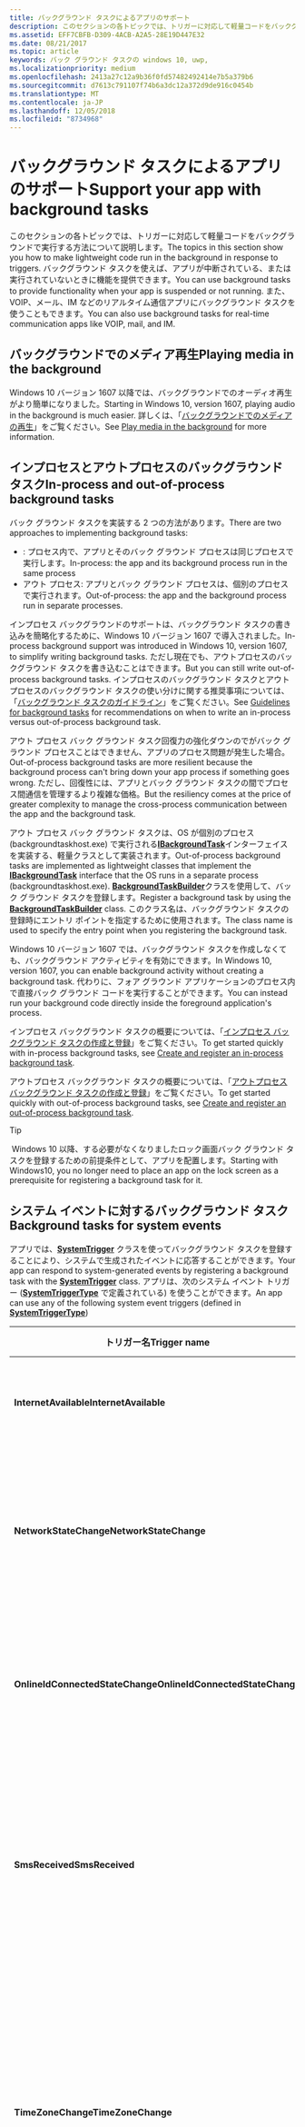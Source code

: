 ```yaml
---
title: バックグラウンド タスクによるアプリのサポート
description: このセクションの各トピックでは、トリガーに対応して軽量コードをバックグラウンドで実行する方法について説明します。
ms.assetid: EFF7CBFB-D309-4ACB-A2A5-28E19D447E32
ms.date: 08/21/2017
ms.topic: article
keywords: バック グラウンド タスクの windows 10, uwp,
ms.localizationpriority: medium
ms.openlocfilehash: 2413a27c12a9b36f0fd57482492414e7b5a379b6
ms.sourcegitcommit: d7613c791107f74b6a3dc12a372d9de916c0454b
ms.translationtype: MT
ms.contentlocale: ja-JP
ms.lasthandoff: 12/05/2018
ms.locfileid: "8734968"
---
```

# <a name="support-your-app-with-background-tasks"></a><span data-ttu-id="7ce3f-104">バックグラウンド タスクによるアプリのサポート</span><span class="sxs-lookup"><span data-stu-id="7ce3f-104">Support your app with background tasks</span></span>


<span data-ttu-id="7ce3f-105">このセクションの各トピックでは、トリガーに対応して軽量コードをバックグラウンドで実行する方法について説明します。</span><span class="sxs-lookup"><span data-stu-id="7ce3f-105">The topics in this section show you how to make lightweight code run in the background in response to triggers.</span></span> <span data-ttu-id="7ce3f-106">バックグラウンド タスクを使えば、アプリが中断されている、または実行されていないときに機能を提供できます。</span><span class="sxs-lookup"><span data-stu-id="7ce3f-106">You can use background tasks to provide functionality when your app is suspended or not running.</span></span> <span data-ttu-id="7ce3f-107">また、VOIP、メール、IM などのリアルタイム通信アプリにバックグラウンド タスクを使うこともできます。</span><span class="sxs-lookup"><span data-stu-id="7ce3f-107">You can also use background tasks for real-time communication apps like VOIP, mail, and IM.</span></span>

## <a name="playing-media-in-the-background"></a><span data-ttu-id="7ce3f-108">バックグラウンドでのメディア再生</span><span class="sxs-lookup"><span data-stu-id="7ce3f-108">Playing media in the background</span></span>

<span data-ttu-id="7ce3f-109">Windows 10 バージョン 1607 以降では、バックグラウンドでのオーディオ再生がより簡単になりました。</span><span class="sxs-lookup"><span data-stu-id="7ce3f-109">Starting in Windows 10, version 1607, playing audio in the background is much easier.</span></span> <span data-ttu-id="7ce3f-110">詳しくは、「[バックグラウンドでのメディアの再生](https://msdn.microsoft.com/windows/uwp/audio-video-camera/background-audio)」をご覧ください。</span><span class="sxs-lookup"><span data-stu-id="7ce3f-110">See [Play media in the background](https://msdn.microsoft.com/windows/uwp/audio-video-camera/background-audio) for more information.</span></span>

## <a name="in-process-and-out-of-process-background-tasks"></a><span data-ttu-id="7ce3f-111">インプロセスとアウトプロセスのバックグラウンド タスク</span><span class="sxs-lookup"><span data-stu-id="7ce3f-111">In-process and out-of-process background tasks</span></span>

<span data-ttu-id="7ce3f-112">バック グラウンド タスクを実装する 2 つの方法があります。</span><span class="sxs-lookup"><span data-stu-id="7ce3f-112">There are two approaches to implementing background tasks:</span></span>

* <span data-ttu-id="7ce3f-113">: プロセス内で、アプリとそのバック グラウンド プロセスは同じプロセスで実行します。</span><span class="sxs-lookup"><span data-stu-id="7ce3f-113">In-process: the app and its background process run in the same process</span></span>
* <span data-ttu-id="7ce3f-114">アウト プロセス: アプリとバック グラウンド プロセスは、個別のプロセスで実行されます。</span><span class="sxs-lookup"><span data-stu-id="7ce3f-114">Out-of-process: the app and the background process run in separate processes.</span></span>

<span data-ttu-id="7ce3f-115">インプロセス バックグラウンドのサポートは、バックグラウンド タスクの書き込みを簡略化するために、Windows 10 バージョン 1607 で導入されました。</span><span class="sxs-lookup"><span data-stu-id="7ce3f-115">In-process background support was introduced in Windows 10, version 1607, to simplify writing background tasks.</span></span> <span data-ttu-id="7ce3f-116">ただし現在でも、アウトプロセスのバックグラウンド タスクを書き込むことはできます。</span><span class="sxs-lookup"><span data-stu-id="7ce3f-116">But you can still write out-of-process background tasks.</span></span> <span data-ttu-id="7ce3f-117">インプロセスのバックグラウンド タスクとアウトプロセスのバックグラウンド タスクの使い分けに関する推奨事項については、「[バックグラウンド タスクのガイドライン](guidelines-for-background-tasks.md)」をご覧ください。</span><span class="sxs-lookup"><span data-stu-id="7ce3f-117">See [Guidelines for background tasks](guidelines-for-background-tasks.md) for recommendations on when to write an in-process versus out-of-process background task.</span></span>

<span data-ttu-id="7ce3f-118">アウト プロセス バック グラウンド タスク回復力の強化ダウンのでがバック グラウンド プロセスことはできません、アプリのプロセス問題が発生した場合。</span><span class="sxs-lookup"><span data-stu-id="7ce3f-118">Out-of-process background tasks are more resilient because the background process can't bring down your app process if something goes wrong.</span></span> <span data-ttu-id="7ce3f-119">ただし、回復性には、アプリとバック グラウンド タスクの間でプロセス間通信を管理するより複雑な価格。</span><span class="sxs-lookup"><span data-stu-id="7ce3f-119">But the resiliency comes at the price of greater complexity to manage the cross-process communication between the app and the background task.</span></span>

<span data-ttu-id="7ce3f-120">アウト プロセス バック グラウンド タスクは、OS が個別のプロセス (backgroundtaskhost.exe) で実行される[**IBackgroundTask**](https://msdn.microsoft.com/library/windows/apps/br224794)インターフェイスを実装する、軽量クラスとして実装されます。</span><span class="sxs-lookup"><span data-stu-id="7ce3f-120">Out-of-process background tasks are implemented as lightweight classes that implement the [**IBackgroundTask**](https://msdn.microsoft.com/library/windows/apps/br224794) interface that the OS runs in a separate process (backgroundtaskhost.exe).</span></span> <span data-ttu-id="7ce3f-121">[**BackgroundTaskBuilder**](https://msdn.microsoft.com/library/windows/apps/br224768)クラスを使用して、バック グラウンド タスクを登録します。</span><span class="sxs-lookup"><span data-stu-id="7ce3f-121">Register a background task by using the [**BackgroundTaskBuilder**](https://msdn.microsoft.com/library/windows/apps/br224768) class.</span></span> <span data-ttu-id="7ce3f-122">このクラス名は、バックグラウンド タスクの登録時にエントリ ポイントを指定するために使用されます。</span><span class="sxs-lookup"><span data-stu-id="7ce3f-122">The class name is used to specify the entry point when you registering the background task.</span></span>

<span data-ttu-id="7ce3f-123">Windows 10 バージョン 1607 では、バックグラウンド タスクを作成しなくても、バックグラウンド アクティビティを有効にできます。</span><span class="sxs-lookup"><span data-stu-id="7ce3f-123">In Windows 10, version 1607, you can enable background activity without creating a background task.</span></span> <span data-ttu-id="7ce3f-124">代わりに、フォア グラウンド アプリケーションのプロセス内で直接バック グラウンド コードを実行することができます。</span><span class="sxs-lookup"><span data-stu-id="7ce3f-124">You can instead run your background code directly inside the foreground application's process.</span></span>

<span data-ttu-id="7ce3f-125">インプロセス バックグラウンド タスクの概要については、「[インプロセス バックグラウンド タスクの作成と登録](create-and-register-an-inproc-background-task.md)」をご覧ください。</span><span class="sxs-lookup"><span data-stu-id="7ce3f-125">To get started quickly with in-process background tasks, see [Create and register an in-process background task](create-and-register-an-inproc-background-task.md).</span></span>

<span data-ttu-id="7ce3f-126">アウトプロセス バックグラウンド タスクの概要については、「[アウトプロセス バックグラウンド タスクの作成と登録](create-and-register-a-background-task.md)」をご覧ください。</span><span class="sxs-lookup"><span data-stu-id="7ce3f-126">To get started quickly with out-of-process background tasks, see [Create and register an out-of-process background task](create-and-register-a-background-task.md).</span></span>

> [!TIP]
> <span data-ttu-id="7ce3f-127">Windows 10 以降、する必要がなくなりましたロック画面バック グラウンド タスクを登録するための前提条件として、アプリを配置します。</span><span class="sxs-lookup"><span data-stu-id="7ce3f-127">Starting with Windows10, you no longer need to place an app on the lock screen as a prerequisite for registering a background task for it.</span></span>

## <a name="background-tasks-for-system-events"></a><span data-ttu-id="7ce3f-128">システム イベントに対するバックグラウンド タスク</span><span class="sxs-lookup"><span data-stu-id="7ce3f-128">Background tasks for system events</span></span>

<span data-ttu-id="7ce3f-129">アプリでは、[**SystemTrigger**](https://msdn.microsoft.com/library/windows/apps/br224838) クラスを使ってバックグラウンド タスクを登録することにより、システムで生成されたイベントに応答することができます。</span><span class="sxs-lookup"><span data-stu-id="7ce3f-129">Your app can respond to system-generated events by registering a background task with the [**SystemTrigger**](https://msdn.microsoft.com/library/windows/apps/br224838) class.</span></span> <span data-ttu-id="7ce3f-130">アプリは、次のシステム イベント トリガー ([**SystemTriggerType**](https://msdn.microsoft.com/library/windows/apps/br224839) で定義されている) を使うことができます。</span><span class="sxs-lookup"><span data-stu-id="7ce3f-130">An app can use any of the following system event triggers (defined in [**SystemTriggerType**](https://msdn.microsoft.com/library/windows/apps/br224839))</span></span>

| <span data-ttu-id="7ce3f-131">トリガー名</span><span class="sxs-lookup"><span data-stu-id="7ce3f-131">Trigger name</span></span>                     | <span data-ttu-id="7ce3f-132">説明</span><span class="sxs-lookup"><span data-stu-id="7ce3f-132">Description</span></span>                                                                                                    |
|----------------------------------|----------------------------------------------------------------------------------------------------------------|
| **<span data-ttu-id="7ce3f-133">InternetAvailable</span><span class="sxs-lookup"><span data-stu-id="7ce3f-133">InternetAvailable</span></span>**            | <span data-ttu-id="7ce3f-134">インターネットが利用可能になります。</span><span class="sxs-lookup"><span data-stu-id="7ce3f-134">The Internet becomes available.</span></span>                                                                                |
| **<span data-ttu-id="7ce3f-135">NetworkStateChange</span><span class="sxs-lookup"><span data-stu-id="7ce3f-135">NetworkStateChange</span></span>**           | <span data-ttu-id="7ce3f-136">コストや接続の変更などネットワークの変更が行われます。</span><span class="sxs-lookup"><span data-stu-id="7ce3f-136">A network change such as a change in cost or connectivity occurs.</span></span>                                              |
| **<span data-ttu-id="7ce3f-137">OnlineIdConnectedStateChange</span><span class="sxs-lookup"><span data-stu-id="7ce3f-137">OnlineIdConnectedStateChange</span></span>** | <span data-ttu-id="7ce3f-138">アカウントに関連付けられたオンライン ID が変更されます。</span><span class="sxs-lookup"><span data-stu-id="7ce3f-138">Online ID associated with the account changes.</span></span>                                                                 |
| **<span data-ttu-id="7ce3f-139">SmsReceived</span><span class="sxs-lookup"><span data-stu-id="7ce3f-139">SmsReceived</span></span>**                  | <span data-ttu-id="7ce3f-140">インストールされたモバイル ブロードバンド デバイスにより、新しい SMS メッセージが受け取られます。</span><span class="sxs-lookup"><span data-stu-id="7ce3f-140">A new SMS message is received by an installed mobile broadband device.</span></span>                                         |
| **<span data-ttu-id="7ce3f-141">TimeZoneChange</span><span class="sxs-lookup"><span data-stu-id="7ce3f-141">TimeZoneChange</span></span>**               | <span data-ttu-id="7ce3f-142">デバイスでタイム ゾーンが変更されます (たとえば、システムが夏時間に合わせて時刻を調整したとき)。</span><span class="sxs-lookup"><span data-stu-id="7ce3f-142">The time zone changes on the device (for example, when the system adjusts the clock for daylight saving time).</span></span> |

<span data-ttu-id="7ce3f-143">詳しくは、「[バックグラウンド タスクによるシステム イベントへの応答](respond-to-system-events-with-background-tasks.md)」をご覧ください。</span><span class="sxs-lookup"><span data-stu-id="7ce3f-143">For more info see [Respond to system events with background tasks](respond-to-system-events-with-background-tasks.md).</span></span>

## <a name="conditions-for-background-tasks"></a><span data-ttu-id="7ce3f-144">バックグラウンド タスクの条件</span><span class="sxs-lookup"><span data-stu-id="7ce3f-144">Conditions for background tasks</span></span>

<span data-ttu-id="7ce3f-145">条件を追加すると、バックグラウンド タスクがトリガーされた後でも、バックグラウンド タスクを実行するタイミングを制御することができます。</span><span class="sxs-lookup"><span data-stu-id="7ce3f-145">You can control when the background task runs, even after it is triggered, by adding a condition.</span></span> <span data-ttu-id="7ce3f-146">バックグラウンド タスクは、トリガーされても、条件がすべて満たされるまで実行されません。</span><span class="sxs-lookup"><span data-stu-id="7ce3f-146">Once triggered, a background task will not run until all of its conditions are met.</span></span> <span data-ttu-id="7ce3f-147">次の条件 ([**SystemConditionType**](https://msdn.microsoft.com/library/windows/apps/br224835) 列挙型で表されます) を使うことができます。</span><span class="sxs-lookup"><span data-stu-id="7ce3f-147">The following conditions (represented by the [**SystemConditionType**](https://msdn.microsoft.com/library/windows/apps/br224835) enumeration) can be used.</span></span>

| <span data-ttu-id="7ce3f-148">条件名</span><span class="sxs-lookup"><span data-stu-id="7ce3f-148">Condition name</span></span>           | <span data-ttu-id="7ce3f-149">説明</span><span class="sxs-lookup"><span data-stu-id="7ce3f-149">Description</span></span>                       |
|--------------------------|-----------------------------------|
| **<span data-ttu-id="7ce3f-150">InternetAvailable</span><span class="sxs-lookup"><span data-stu-id="7ce3f-150">InternetAvailable</span></span>**    | <span data-ttu-id="7ce3f-151">インターネットが利用可能である必要があります。</span><span class="sxs-lookup"><span data-stu-id="7ce3f-151">The Internet must be available.</span></span>   |
| **<span data-ttu-id="7ce3f-152">InternetNotAvailable</span><span class="sxs-lookup"><span data-stu-id="7ce3f-152">InternetNotAvailable</span></span>** | <span data-ttu-id="7ce3f-153">インターネットが利用不可である必要があります。</span><span class="sxs-lookup"><span data-stu-id="7ce3f-153">The Internet must be unavailable.</span></span> |
| **<span data-ttu-id="7ce3f-154">SessionConnected</span><span class="sxs-lookup"><span data-stu-id="7ce3f-154">SessionConnected</span></span>**     | <span data-ttu-id="7ce3f-155">セッションが接続されている必要があります。</span><span class="sxs-lookup"><span data-stu-id="7ce3f-155">The session must be connected.</span></span>    |
| **<span data-ttu-id="7ce3f-156">SessionDisconnected</span><span class="sxs-lookup"><span data-stu-id="7ce3f-156">SessionDisconnected</span></span>**  | <span data-ttu-id="7ce3f-157">セッションが切断されている必要があります。</span><span class="sxs-lookup"><span data-stu-id="7ce3f-157">The session must be disconnected.</span></span> |
| **<span data-ttu-id="7ce3f-158">UserNotPresent</span><span class="sxs-lookup"><span data-stu-id="7ce3f-158">UserNotPresent</span></span>**       | <span data-ttu-id="7ce3f-159">ユーザーが不在である必要があります。</span><span class="sxs-lookup"><span data-stu-id="7ce3f-159">The user must be away.</span></span>            |
| **<span data-ttu-id="7ce3f-160">UserPresent</span><span class="sxs-lookup"><span data-stu-id="7ce3f-160">UserPresent</span></span>**          | <span data-ttu-id="7ce3f-161">ユーザーが在席している必要があります。</span><span class="sxs-lookup"><span data-stu-id="7ce3f-161">The user must be present.</span></span>         |

<span data-ttu-id="7ce3f-162">バックグラウンド タスク [BackgroundTaskBuilder.AddCondition](https://docs.microsoft.com/uwp/api/Windows.ApplicationModel.Background.BackgroundTaskBuilder) に **InternetAvailable** 条件を追加して、ネットワーク スタックが実行されるまで、バックグラウンド タスクのトリガーを遅らせます。</span><span class="sxs-lookup"><span data-stu-id="7ce3f-162">Add the **InternetAvailable** condition to your background task [BackgroundTaskBuilder.AddCondition](https://docs.microsoft.com/uwp/api/Windows.ApplicationModel.Background.BackgroundTaskBuilder) to delay triggering the background task until the network stack is running.</span></span> <span data-ttu-id="7ce3f-163">この条件は、ネットワークが利用可能になるまで、バック グラウンド タスクが実行されないために、電力を節約します。</span><span class="sxs-lookup"><span data-stu-id="7ce3f-163">This condition saves power because the background task won't execute until the network is available.</span></span> <span data-ttu-id="7ce3f-164">この条件では、リアルタイムのアクティブ化は行われません。</span><span class="sxs-lookup"><span data-stu-id="7ce3f-164">This condition does not provide real-time activation.</span></span>

<span data-ttu-id="7ce3f-165">バック グラウンド タスクは、ネットワーク接続を必要とする場合は、ネットワークは、バック グラウンド タスクの実行中の応答保つ[IsNetworkRequested](https://docs.microsoft.com/uwp/api/Windows.ApplicationModel.Background.BackgroundTaskBuilder)を設定します。</span><span class="sxs-lookup"><span data-stu-id="7ce3f-165">If your background task requires network connectivity, set [IsNetworkRequested](https://docs.microsoft.com/uwp/api/Windows.ApplicationModel.Background.BackgroundTaskBuilder) to ensure that the network stays up while the background task runs.</span></span> <span data-ttu-id="7ce3f-166">これによって、デバイスがコネクト スタンバイ モードに入っている場合でも、タスクの実行中はネットワークを稼働状態に保つようにバックグラウンド タスク インフラストラクチャに指示されます。</span><span class="sxs-lookup"><span data-stu-id="7ce3f-166">This tells the background task infrastructure to keep the network up while the task is executing, even if the device has entered Connected Standby mode.</span></span> <span data-ttu-id="7ce3f-167">バック グラウンド タスクが**IsNetworkRequested**を設定していない場合、バック グラウンド タスクはできません (たとえば、電話の画面がになっているとき。) コネクト スタンバイ モードのときにネットワークにアクセス</span><span class="sxs-lookup"><span data-stu-id="7ce3f-167">If your background task does not set **IsNetworkRequested**, then your background task will not be able to access the network when in Connected Standby mode (for example, when a phone's screen is turned off.)</span></span>
 
<span data-ttu-id="7ce3f-168">バック グラウンド タスクの条件について詳しくは、[バック グラウンド タスクを実行するための条件の設定](set-conditions-for-running-a-background-task.md)を参照してください。</span><span class="sxs-lookup"><span data-stu-id="7ce3f-168">For more info about background task conditions, see [Set conditions for running a background task](set-conditions-for-running-a-background-task.md).</span></span>

## <a name="application-manifest-requirements"></a><span data-ttu-id="7ce3f-169">アプリケーション マニフェストの要件</span><span class="sxs-lookup"><span data-stu-id="7ce3f-169">Application manifest requirements</span></span>

<span data-ttu-id="7ce3f-170">アウトプロセスを実行するバックグラウンド タスクをアプリに正常に登録するには、バックグラウンド タスクをアプリケーション マニフェストで宣言する必要があります。</span><span class="sxs-lookup"><span data-stu-id="7ce3f-170">Before your app can successfully register a background task that runs out-of-process, it must be declared in the application manifest.</span></span> <span data-ttu-id="7ce3f-171">ホスト アプリと同じプロセスで実行されるバックグラウンド タスクについては、アプリケーション マニフェストで宣言する必要はありません。</span><span class="sxs-lookup"><span data-stu-id="7ce3f-171">Background tasks that run in the same process as their host app do not need to be declared in the application manifest.</span></span> <span data-ttu-id="7ce3f-172">詳しくは、「[アプリケーション マニフェストでのバックグラウンド タスクの宣言](declare-background-tasks-in-the-application-manifest.md)」をご覧ください。</span><span class="sxs-lookup"><span data-stu-id="7ce3f-172">For more info see [Declare background tasks in the application manifest](declare-background-tasks-in-the-application-manifest.md).</span></span>

## <a name="background-tasks"></a><span data-ttu-id="7ce3f-173">バックグラウンド タスク</span><span class="sxs-lookup"><span data-stu-id="7ce3f-173">Background tasks</span></span>

<span data-ttu-id="7ce3f-174">次のリアルタイム トリガーを使うと、バックグラウンドで軽量なカスタム コードを実行できます。</span><span class="sxs-lookup"><span data-stu-id="7ce3f-174">The following real-time triggers can be used to run lightweight custom code in the background:</span></span>

| <span data-ttu-id="7ce3f-175">リアルタイム トリガー</span><span class="sxs-lookup"><span data-stu-id="7ce3f-175">Real-time trigger</span></span>  | <span data-ttu-id="7ce3f-176">説明</span><span class="sxs-lookup"><span data-stu-id="7ce3f-176">Description</span></span> |
|--------------------|-------------|
| **<span data-ttu-id="7ce3f-177">コントロール チャネル</span><span class="sxs-lookup"><span data-stu-id="7ce3f-177">Control Channel</span></span>** | <span data-ttu-id="7ce3f-178">バックグラウンド タスクでは、[**ControlChannelTrigger**](https://msdn.microsoft.com/library/windows/apps/hh701032) を使って接続が有効な状態を維持し、コントロール チャネルでメッセージを受け取ることができます。</span><span class="sxs-lookup"><span data-stu-id="7ce3f-178">Background tasks can keep a connection alive, and receive messages on the control channel, by using the [**ControlChannelTrigger**](https://msdn.microsoft.com/library/windows/apps/hh701032).</span></span> <span data-ttu-id="7ce3f-179">アプリがソケットをリッスンしている場合は、**ControlChannelTrigger** の代わりにソケット ブローカーを使うことができます。</span><span class="sxs-lookup"><span data-stu-id="7ce3f-179">If your app is listening to a socket, you can use the Socket Broker instead of the **ControlChannelTrigger**.</span></span> <span data-ttu-id="7ce3f-180">ソケット ブローカーの使用について詳しくは、「[SocketActivityTrigger](https://msdn.microsoft.com/library/windows/apps/dn806009)」をご覧ください。</span><span class="sxs-lookup"><span data-stu-id="7ce3f-180">For more details on using the Socket Broker, see [SocketActivityTrigger](https://msdn.microsoft.com/library/windows/apps/dn806009).</span></span> <span data-ttu-id="7ce3f-181">**ControlChannelTrigger** は、Windows Phone ではサポートされていません。</span><span class="sxs-lookup"><span data-stu-id="7ce3f-181">The **ControlChannelTrigger** is not supported on Windows Phone.</span></span> |
| **<span data-ttu-id="7ce3f-182">タイマー</span><span class="sxs-lookup"><span data-stu-id="7ce3f-182">Timer</span></span>** | <span data-ttu-id="7ce3f-183">バックグラウンド タスクは、15 分おきに実行できます。また、[**TimeTrigger**](https://msdn.microsoft.com/library/windows/apps/br224843) を使って特定の時刻に実行するように設定することもできます。</span><span class="sxs-lookup"><span data-stu-id="7ce3f-183">Background tasks can run as frequently as every 15 minutes, and they can be set to run at a certain time by using the [**TimeTrigger**](https://msdn.microsoft.com/library/windows/apps/br224843).</span></span> <span data-ttu-id="7ce3f-184">詳しくは、「[タイマーでのバックグラウンド タスクの実行](run-a-background-task-on-a-timer-.md)」をご覧ください。</span><span class="sxs-lookup"><span data-stu-id="7ce3f-184">For more info see [Run a background task on a timer](run-a-background-task-on-a-timer-.md).</span></span> |
| **<span data-ttu-id="7ce3f-185">プッシュ通知</span><span class="sxs-lookup"><span data-stu-id="7ce3f-185">Push Notification</span></span>** | <span data-ttu-id="7ce3f-186">バックグラウンド タスクは、[**PushNotificationTrigger**](https://msdn.microsoft.com/library/windows/apps/hh700543) に応答して、直接プッシュ通知を受け取ります。</span><span class="sxs-lookup"><span data-stu-id="7ce3f-186">Background tasks respond to the [**PushNotificationTrigger**](https://msdn.microsoft.com/library/windows/apps/hh700543) to receive raw push notifications.</span></span> |

**<span data-ttu-id="7ce3f-187">注</span><span class="sxs-lookup"><span data-stu-id="7ce3f-187">Note</span></span>**  

<span data-ttu-id="7ce3f-188">ユニバーサル Windows アプリは、どの種類のバックグラウンド トリガーを登録する場合でも、先に [**RequestAccessAsync**](https://msdn.microsoft.com/library/windows/apps/hh700485) を呼び出す必要があります。</span><span class="sxs-lookup"><span data-stu-id="7ce3f-188">Universal Windows apps must call [**RequestAccessAsync**](https://msdn.microsoft.com/library/windows/apps/hh700485) before registering any of the background trigger types.</span></span>

<span data-ttu-id="7ce3f-189">更新プログラムのリリース後にユニバーサル Windows アプリが引き続き適切に実行されるようにするには、更新後にアプリが起動する際に、[**RemoveAccess**](https://msdn.microsoft.com/library/windows/apps/hh700471)、[**RequestAccessAsync**](https://msdn.microsoft.com/library/windows/apps/hh700485) の順に呼び出します。</span><span class="sxs-lookup"><span data-stu-id="7ce3f-189">To ensure that your Universal Windows app continues to run properly after you release an update, call [**RemoveAccess**](https://msdn.microsoft.com/library/windows/apps/hh700471) and then call [**RequestAccessAsync**](https://msdn.microsoft.com/library/windows/apps/hh700485) when your app launches after being updated.</span></span> <span data-ttu-id="7ce3f-190">詳しくは、「[バックグラウンド タスクのガイドライン](guidelines-for-background-tasks.md)」をご覧ください。</span><span class="sxs-lookup"><span data-stu-id="7ce3f-190">For more information, see [Guidelines for background tasks](guidelines-for-background-tasks.md).</span></span>

<span data-ttu-id="7ce3f-191">**トリガー インスタンスの数の制限:** アプリが登録できる一部のトリガー インスタンスの数には制限があります。</span><span class="sxs-lookup"><span data-stu-id="7ce3f-191">**Limits on the number of trigger instances:** There are limits to how many instances of some triggers an app can register.</span></span> <span data-ttu-id="7ce3f-192">アプリが [ApplicationTrigger](https://docs.microsoft.com/uwp/api/Windows.ApplicationModel.Background.ApplicationTrigger)、[MediaProcessingTrigger](https://docs.microsoft.com/uwp/api/windows.applicationmodel.background.mediaprocessingtrigger)、および [DeviceUseTrigger](https://msdn.microsoft.com/library/windows/apps/windows.applicationmodel.background.deviceusetrigger.aspx?f=255&MSPPError=-2147217396) を登録できるのは、アプリのインスタンスごとに 1 回のみです。</span><span class="sxs-lookup"><span data-stu-id="7ce3f-192">An app can only register   [ApplicationTrigger](https://docs.microsoft.com/uwp/api/Windows.ApplicationModel.Background.ApplicationTrigger), [MediaProcessingTrigger](https://docs.microsoft.com/uwp/api/windows.applicationmodel.background.mediaprocessingtrigger) and [DeviceUseTrigger](https://msdn.microsoft.com/library/windows/apps/windows.applicationmodel.background.deviceusetrigger.aspx?f=255&MSPPError=-2147217396) once per instance of the app.</span></span> <span data-ttu-id="7ce3f-193">アプリでこの制限を超えると、登録で例外がスローされます。</span><span class="sxs-lookup"><span data-stu-id="7ce3f-193">If an app goes over this limit, registration will throw an exception.</span></span>

## <a name="system-event-triggers"></a><span data-ttu-id="7ce3f-194">システム イベント トリガー</span><span class="sxs-lookup"><span data-stu-id="7ce3f-194">System event triggers</span></span>

<span data-ttu-id="7ce3f-195">[**SystemTriggerType**](https://msdn.microsoft.com/library/windows/apps/br224839) 列挙体は、次のシステム イベント トリガーを表します。</span><span class="sxs-lookup"><span data-stu-id="7ce3f-195">The [**SystemTriggerType**](https://msdn.microsoft.com/library/windows/apps/br224839) enumeration represents the following system event triggers:</span></span>

| <span data-ttu-id="7ce3f-196">トリガー名</span><span class="sxs-lookup"><span data-stu-id="7ce3f-196">Trigger name</span></span>            | <span data-ttu-id="7ce3f-197">説明</span><span class="sxs-lookup"><span data-stu-id="7ce3f-197">Description</span></span>                                                       |
|-------------------------|-------------------------------------------------------------------|
| **<span data-ttu-id="7ce3f-198">UserPresent</span><span class="sxs-lookup"><span data-stu-id="7ce3f-198">UserPresent</span></span>**         | <span data-ttu-id="7ce3f-199">ユーザーが在席になったら、バックグラウンド タスクがトリガーされます。</span><span class="sxs-lookup"><span data-stu-id="7ce3f-199">The background task is triggered when the user becomes present.</span></span>   |
| **<span data-ttu-id="7ce3f-200">UserAway</span><span class="sxs-lookup"><span data-stu-id="7ce3f-200">UserAway</span></span>**            | <span data-ttu-id="7ce3f-201">ユーザーが不在になったら、バックグラウンド タスクがトリガーされます。</span><span class="sxs-lookup"><span data-stu-id="7ce3f-201">The background task is triggered when the user becomes absent.</span></span>    |
| **<span data-ttu-id="7ce3f-202">ControlChannelReset</span><span class="sxs-lookup"><span data-stu-id="7ce3f-202">ControlChannelReset</span></span>** | <span data-ttu-id="7ce3f-203">コントロール チャネルがリセットされたら、バックグラウンド タスクがトリガーされます。</span><span class="sxs-lookup"><span data-stu-id="7ce3f-203">The background task is triggered when a control channel is reset.</span></span> |
| **<span data-ttu-id="7ce3f-204">SessionConnected</span><span class="sxs-lookup"><span data-stu-id="7ce3f-204">SessionConnected</span></span>**    | <span data-ttu-id="7ce3f-205">セッションが接続されたら、バックグラウンド タスクがトリガーされます。</span><span class="sxs-lookup"><span data-stu-id="7ce3f-205">The background task is triggered when the session is connected.</span></span>   |

   
<span data-ttu-id="7ce3f-206">以下のシステム イベント トリガーは、ユーザーがアプリをロック画面に配置した場合や、アプリをロック画面から削除した場合に、そのことを通知します。</span><span class="sxs-lookup"><span data-stu-id="7ce3f-206">The following system event triggers signal when the user has moved an app on or off the lock screen.</span></span>

| <span data-ttu-id="7ce3f-207">トリガー名</span><span class="sxs-lookup"><span data-stu-id="7ce3f-207">Trigger name</span></span>                     | <span data-ttu-id="7ce3f-208">説明</span><span class="sxs-lookup"><span data-stu-id="7ce3f-208">Description</span></span>                                  |
|----------------------------------|----------------------------------------------|
| **<span data-ttu-id="7ce3f-209">LockScreenApplicationAdded</span><span class="sxs-lookup"><span data-stu-id="7ce3f-209">LockScreenApplicationAdded</span></span>**   | <span data-ttu-id="7ce3f-210">アプリのタイルがロック画面に追加されます。</span><span class="sxs-lookup"><span data-stu-id="7ce3f-210">An app tile is added to the lock screen.</span></span>     |
| **<span data-ttu-id="7ce3f-211">LockScreenApplicationRemoved</span><span class="sxs-lookup"><span data-stu-id="7ce3f-211">LockScreenApplicationRemoved</span></span>** | <span data-ttu-id="7ce3f-212">アプリのタイルがロック画面から削除されます。</span><span class="sxs-lookup"><span data-stu-id="7ce3f-212">An app tile is removed from the lock screen.</span></span> |

 
## <a name="background-task-resource-constraints"></a><span data-ttu-id="7ce3f-213">バックグラウンド タスク リソースの制限</span><span class="sxs-lookup"><span data-stu-id="7ce3f-213">Background task resource constraints</span></span>

<span data-ttu-id="7ce3f-214">バックグラウンド タスクは軽量です。</span><span class="sxs-lookup"><span data-stu-id="7ce3f-214">Background tasks are lightweight.</span></span> <span data-ttu-id="7ce3f-215">バックグラウンドの実行を最小限に抑えることにより、フォアグラウンド アプリでの最適なユーザー エクスペリエンスとバッテリ寿命が保証されます。</span><span class="sxs-lookup"><span data-stu-id="7ce3f-215">Keeping background execution to a minimum ensures the best user experience with foreground apps and battery life.</span></span> <span data-ttu-id="7ce3f-216">この設定は、リソース制約をバックグラウンド タスクに適用することにより、強制的に適用されます。</span><span class="sxs-lookup"><span data-stu-id="7ce3f-216">This is enforced by applying resource constraints to background tasks.</span></span>

<span data-ttu-id="7ce3f-217">バックグラウンド タスクに使用できる時間は、ウォールクロック時間で 30 秒間に制限されています。</span><span class="sxs-lookup"><span data-stu-id="7ce3f-217">Background tasks are limited to 30 seconds of wall-clock usage.</span></span>

### <a name="memory-constraints"></a><span data-ttu-id="7ce3f-218">メモリの制限</span><span class="sxs-lookup"><span data-stu-id="7ce3f-218">Memory constraints</span></span>

<span data-ttu-id="7ce3f-219">リソースには制約があるため (特にメモリの少ないデバイスの場合)、バックグラウンド タスクにはメモリの制限が存在する場合があり、これによってバックグラウンド タスクが使うことができるメモリの最大容量が決まります。</span><span class="sxs-lookup"><span data-stu-id="7ce3f-219">Due to the resource constraints for low-memory devices, background tasks may have a memory limit that determines the maximum amount of memory the background task can use.</span></span> <span data-ttu-id="7ce3f-220">バックグラウンド タスクがこの制限を超過する操作を試行すると、操作は失敗し、タスクで処理できるメモリ不足例外が生成されることがあります。</span><span class="sxs-lookup"><span data-stu-id="7ce3f-220">If your background task attempts an operation that would exceed this limit, the operation will fail and may generate an out-of-memory exception--which the task can handle.</span></span> <span data-ttu-id="7ce3f-221">メモリ不足例外がタスクで処理されない場合や、試行された操作がメモリ不足例外を生じさせる性質のものではなかった場合は、タスクが直ちに終了されます。</span><span class="sxs-lookup"><span data-stu-id="7ce3f-221">If the task does not handle the out-of-memory exception, or the nature of the attempted operation is such that an out-of-memory exception was not generated, then the task will be terminated immediately.</span></span>  

<span data-ttu-id="7ce3f-222">上限 (あれば) を検出し、進行中のバックグラウンド タスクのメモリ使用量を監視するには、[**MemoryManager**](https://msdn.microsoft.com/library/windows/apps/dn633831) API を使って、現在のメモリ使用量と制限を問い合わせることができます。</span><span class="sxs-lookup"><span data-stu-id="7ce3f-222">You can use the [**MemoryManager**](https://msdn.microsoft.com/library/windows/apps/dn633831) APIs to query your current memory usage and limit in order to discover your cap (if any), and to monitor your background task's ongoing memory usage.</span></span>

### <a name="per-device-limit-for-apps-with-background-tasks-for-low-memory-devices"></a><span data-ttu-id="7ce3f-223">メモリの少ないデバイスにおけるバックグラウンド タスクのあるアプリのデバイスごとの制限</span><span class="sxs-lookup"><span data-stu-id="7ce3f-223">Per-device limit for apps with background tasks for low-memory devices</span></span>

<span data-ttu-id="7ce3f-224">メモリに制約のあるデバイスでは、デバイスにインストールでき、いつでもバックグラウンド タスクを使うことができるアプリの数に制限があります。</span><span class="sxs-lookup"><span data-stu-id="7ce3f-224">On memory-constrained devices, there is a limit to the number of apps that can be installed on a device and use background tasks at any given time.</span></span> <span data-ttu-id="7ce3f-225">この数を超えると、すべてのバックグラウンド タスクを登録するのに必要な [**RequestAccessAsync**](https://msdn.microsoft.com/library/windows/apps/hh700485) の呼び出しが失敗します。</span><span class="sxs-lookup"><span data-stu-id="7ce3f-225">If this number is exceeded, the call to [**RequestAccessAsync**](https://msdn.microsoft.com/library/windows/apps/hh700485), which is required to register all background tasks, will fail.</span></span>

### <a name="battery-saver"></a><span data-ttu-id="7ce3f-226">バッテリー節約機能</span><span class="sxs-lookup"><span data-stu-id="7ce3f-226">Battery Saver</span></span>

<span data-ttu-id="7ce3f-227">バッテリー節約機能が有効であってもバックグラウンド タスクを実行しプッシュ通知を受信するようにアプリを設定していない限り、デバイスが外部電源に接続されていない状態でバッテリー残量が指定量を下回ると、バッテリー節約機能 (有効な場合) によりバックグラウンド タスクが実行されなくなります。</span><span class="sxs-lookup"><span data-stu-id="7ce3f-227">Unless you exempt your app so that it can still run background tasks and receive push notifications when Battery Saver is on, the Battery Saver feature, when enabled, will prevent background tasks from running when the device is not connected to external power and the battery goes below a specified amount of power remaining.</span></span> <span data-ttu-id="7ce3f-228">これによりバックグラウンド タスクを登録できなくなることはありません。</span><span class="sxs-lookup"><span data-stu-id="7ce3f-228">This will not prevent you from registering background tasks.</span></span>

<span data-ttu-id="7ce3f-229">ただし、エンタープライズ アプリ, と Microsoft Store で公開されていないのアプリでは、「[無期限にバック グラウンドで実行](run-in-the-background-indefinetly.md)する機能を使用して、バック グラウンドで無期限にバック グラウンド タスクまたは延長実行セッションを実行する方法について説明します。</span><span class="sxs-lookup"><span data-stu-id="7ce3f-229">However, for enterprise apps, and apps that will not be published in the Microsoft Store, see [Run in the background indefinitely](run-in-the-background-indefinetly.md) to learn how to use a capabilities to run a background task or extended execution session in the background indefinitely.</span></span>

## <a name="background-task-resource-guarantees-for-real-time-communication"></a><span data-ttu-id="7ce3f-230">リアルタイム通信に対するバックグラウンド タスク リソース保証</span><span class="sxs-lookup"><span data-stu-id="7ce3f-230">Background task resource guarantees for real-time communication</span></span>

<span data-ttu-id="7ce3f-231">リソース クォータがリアルタイム通信機能に干渉することがないように、[**ControlChannelTrigger**](https://msdn.microsoft.com/library/windows/apps/hh701032) と [**PushNotificationTrigger**](https://msdn.microsoft.com/library/windows/apps/hh700543) を使ったバックグラウンド タスクごとに CPU リソース保証クォータが確保されます。</span><span class="sxs-lookup"><span data-stu-id="7ce3f-231">To prevent resource quotas from interfering with real-time communication functionality, background tasks using the [**ControlChannelTrigger**](https://msdn.microsoft.com/library/windows/apps/hh701032) and [**PushNotificationTrigger**](https://msdn.microsoft.com/library/windows/apps/hh700543) receive guaranteed CPU resource quotas for every running task.</span></span> <span data-ttu-id="7ce3f-232">リソース クォータは、先ほど説明したように、これらのバックグラウンド タスクに対して一定のままです。</span><span class="sxs-lookup"><span data-stu-id="7ce3f-232">The resource quotas are as mentioned above, and remain constant for these background tasks.</span></span>

<span data-ttu-id="7ce3f-233">アプリでは、特に何も行わなくても、[**ControlChannelTrigger**](https://msdn.microsoft.com/library/windows/apps/hh701032) と [**PushNotificationTrigger**](https://msdn.microsoft.com/library/windows/apps/hh700543) を使ったバックグラウンド タスクごとにリソース保証クォータが確保されます。</span><span class="sxs-lookup"><span data-stu-id="7ce3f-233">Your app doesn't have to do anything differently to get the guaranteed resource quotas for [**ControlChannelTrigger**](https://msdn.microsoft.com/library/windows/apps/hh701032) and [**PushNotificationTrigger**](https://msdn.microsoft.com/library/windows/apps/hh700543) background tasks.</span></span> <span data-ttu-id="7ce3f-234">システムは、これらのタスクを常に重要なバックグラウンド タスクとして扱います。</span><span class="sxs-lookup"><span data-stu-id="7ce3f-234">The system always treats these as critical background tasks.</span></span>

## <a name="maintenance-trigger"></a><span data-ttu-id="7ce3f-235">メンテナンス トリガー</span><span class="sxs-lookup"><span data-stu-id="7ce3f-235">Maintenance trigger</span></span>

<span data-ttu-id="7ce3f-236">メンテナンス タスクは、デバイスが AC 電源に接続されているときにだけ実行されます。</span><span class="sxs-lookup"><span data-stu-id="7ce3f-236">Maintenance tasks only run when the device is plugged in to AC power.</span></span> <span data-ttu-id="7ce3f-237">詳しくは、「[メンテナンス トリガーの使用](use-a-maintenance-trigger.md)」をご覧ください。</span><span class="sxs-lookup"><span data-stu-id="7ce3f-237">For more info see [Use a maintenance trigger](use-a-maintenance-trigger.md).</span></span>

## <a name="background-tasks-for-sensors-and-devices"></a><span data-ttu-id="7ce3f-238">センサーとデバイスのバックグラウンド タスク</span><span class="sxs-lookup"><span data-stu-id="7ce3f-238">Background tasks for sensors and devices</span></span>

<span data-ttu-id="7ce3f-239">アプリでは、[**DeviceUseTrigger**](https://msdn.microsoft.com/library/windows/apps/dn297337) クラスによりバックグラウンド タスクからセンサーと周辺デバイスにアクセスできます。</span><span class="sxs-lookup"><span data-stu-id="7ce3f-239">Your app can access sensors and peripheral devices from a background task with the [**DeviceUseTrigger**](https://msdn.microsoft.com/library/windows/apps/dn297337) class.</span></span> <span data-ttu-id="7ce3f-240">このトリガーは、データの同期や監視など長期間にわたる操作に使用できます。</span><span class="sxs-lookup"><span data-stu-id="7ce3f-240">You can use this trigger for long-running operations such as data synchronization or monitoring.</span></span> <span data-ttu-id="7ce3f-241">システム イベントのタスクとは異なり、**DeviceUseTrigger** タスクは、アプリがフォアグラウンドで実行されており条件が設定されていない場合にのみトリガーできます。</span><span class="sxs-lookup"><span data-stu-id="7ce3f-241">Unlike tasks for system events, a **DeviceUseTrigger** task can only be triggered while your app is running in the foreground and no conditions can be set on it.</span></span>

> [!IMPORTANT]
> <span data-ttu-id="7ce3f-242">**DeviceUseTrigger** と **DeviceServicingTrigger** は、インプロセスのバックグラウンド タスクでは使用できません。</span><span class="sxs-lookup"><span data-stu-id="7ce3f-242">The **DeviceUseTrigger** and **DeviceServicingTrigger** cannot be used with in-process background tasks.</span></span>

<span data-ttu-id="7ce3f-243">時間がかかるファームウェア更新など、一部の重要なデバイス操作は、[**DeviceUseTrigger**](https://msdn.microsoft.com/library/windows/apps/dn297337) では実行できません。</span><span class="sxs-lookup"><span data-stu-id="7ce3f-243">Some critical device operations, such as long running firmware updates, cannot be performed with the [**DeviceUseTrigger**](https://msdn.microsoft.com/library/windows/apps/dn297337).</span></span> <span data-ttu-id="7ce3f-244">このような操作は PC でのみ、[**DeviceServicingTrigger**](https://msdn.microsoft.com/library/windows/apps/dn297315) を使う特権アプリによってのみ実行できます。</span><span class="sxs-lookup"><span data-stu-id="7ce3f-244">Such operations can be performed only on the PC, and only by a privileged app that uses the [**DeviceServicingTrigger**](https://msdn.microsoft.com/library/windows/apps/dn297315).</span></span> <span data-ttu-id="7ce3f-245">*特権アプリ*とは、これらの操作を実行する権限をデバイス製造元から与えられているアプリです。</span><span class="sxs-lookup"><span data-stu-id="7ce3f-245">A *privileged app* is an app that the device's manufacturer has authorized to perform those operations.</span></span> <span data-ttu-id="7ce3f-246">デバイス メタデータを使って、どのアプリがデバイスの特権アプリであるか (存在する場合) を指定します。</span><span class="sxs-lookup"><span data-stu-id="7ce3f-246">Device metadata is used to specify which app, if any, has been designated as the privileged app for a device.</span></span> <span data-ttu-id="7ce3f-247">詳しくは、[デバイスの同期と Microsoft Store デバイス アプリの更新プログラム](http://go.microsoft.com/fwlink/p/?LinkId=306619)をご覧ください。</span><span class="sxs-lookup"><span data-stu-id="7ce3f-247">For more info, see [Device sync and update for Microsoft Store device apps](http://go.microsoft.com/fwlink/p/?LinkId=306619)</span></span>

## <a name="managing-background-tasks"></a><span data-ttu-id="7ce3f-248">バックグラウンド タスクの管理</span><span class="sxs-lookup"><span data-stu-id="7ce3f-248">Managing background tasks</span></span>

<span data-ttu-id="7ce3f-249">バックグラウンド タスクは、イベントとローカル ストレージを使って進行状況、完了、キャンセルをアプリに報告できます。</span><span class="sxs-lookup"><span data-stu-id="7ce3f-249">Background tasks can report progress, completion, and cancellation to your app using events and local storage.</span></span> <span data-ttu-id="7ce3f-250">アプリは、バックグラウンド タスクがスローした例外をキャッチしたり、アプリの更新中にバックグラウンド タスクの登録を行うこともできます。</span><span class="sxs-lookup"><span data-stu-id="7ce3f-250">Your app can also catch exceptions thrown by a background task, and manage background task registration during app updates.</span></span> <span data-ttu-id="7ce3f-251">詳しくは、次のトピックをご覧ください。</span><span class="sxs-lookup"><span data-stu-id="7ce3f-251">For more info see:</span></span>

[<span data-ttu-id="7ce3f-252">取り消されたバックグラウンド タスクの処理</span><span class="sxs-lookup"><span data-stu-id="7ce3f-252">Handle a cancelled background task</span></span>](handle-a-cancelled-background-task.md)  
[<span data-ttu-id="7ce3f-253">バックグラウンド タスクの進捗状況と完了の監視</span><span class="sxs-lookup"><span data-stu-id="7ce3f-253">Monitor background task progress and completion</span></span>](monitor-background-task-progress-and-completion.md)

<span data-ttu-id="7ce3f-254">アプリの起動中に、バック グラウンド タスクの登録を確認します。</span><span class="sxs-lookup"><span data-stu-id="7ce3f-254">Check your background task registration during app launch.</span></span> <span data-ttu-id="7ce3f-255">BackgroundTaskBuilder.AllTasks に、アプリのグループ化されていないバック グラウンド タスクが指定されていることを確認します。</span><span class="sxs-lookup"><span data-stu-id="7ce3f-255">Ensure that your app's ungrouped background tasks are present in BackgroundTaskBuilder.AllTasks.</span></span> <span data-ttu-id="7ce3f-256">存在しないものを再登録します。</span><span class="sxs-lookup"><span data-stu-id="7ce3f-256">Re-register the ones that are not present.</span></span> <span data-ttu-id="7ce3f-257">不要になったをすべてのタスクの登録を解除します。</span><span class="sxs-lookup"><span data-stu-id="7ce3f-257">Unregister any tasks that are no longer needed.</span></span> <span data-ttu-id="7ce3f-258">これにより、アプリが起動されるたびにすべてのバック グラウンド タスクの登録は最新であります。</span><span class="sxs-lookup"><span data-stu-id="7ce3f-258">This ensures that all background tasks registrations are up-to-date every time the app is launched.</span></span>

## <a name="related-topics"></a><span data-ttu-id="7ce3f-259">関連トピック</span><span class="sxs-lookup"><span data-stu-id="7ce3f-259">Related topics</span></span>

**<span data-ttu-id="7ce3f-260">Windows 10 におけるマルチタスクの概念的ガイダンス</span><span class="sxs-lookup"><span data-stu-id="7ce3f-260">Conceptual guidance for multitasking in Windows10</span></span>**

* [<span data-ttu-id="7ce3f-261">起動、再開、マルチタスク</span><span class="sxs-lookup"><span data-stu-id="7ce3f-261">Launching, resuming, and multitasking</span></span>](index.md)

**<span data-ttu-id="7ce3f-262">関連するバックグラウンド タスクのガイダンス</span><span class="sxs-lookup"><span data-stu-id="7ce3f-262">Related background task guidance</span></span>**

* [<span data-ttu-id="7ce3f-263">バックグラウンド タスクのガイドライン</span><span class="sxs-lookup"><span data-stu-id="7ce3f-263">Guidelines for background tasks</span></span>](guidelines-for-background-tasks.md)
* [<span data-ttu-id="7ce3f-264">バックグラウンド タスクからのセンサーやデバイスへのアクセス</span><span class="sxs-lookup"><span data-stu-id="7ce3f-264">Access sensors and devices from a background task</span></span>](access-sensors-and-devices-from-a-background-task.md)
* [<span data-ttu-id="7ce3f-265">インプロセス バックグラウンド タスクの作成と登録</span><span class="sxs-lookup"><span data-stu-id="7ce3f-265">Create and register an in-process background task</span></span>](create-and-register-an-inproc-background-task.md)
* [<span data-ttu-id="7ce3f-266">アウトプロセス バックグラウンド タスクの作成と登録</span><span class="sxs-lookup"><span data-stu-id="7ce3f-266">Create and register an out-of-process background task</span></span>](create-and-register-a-background-task.md)
* [<span data-ttu-id="7ce3f-267">アウトプロセスのバックグラウンド タスクをインプロセスのバックグラウンド タスクへ変換</span><span class="sxs-lookup"><span data-stu-id="7ce3f-267">Convert an out-of-process background task to an in-process background task</span></span>](convert-out-of-process-background-task.md)
* [<span data-ttu-id="7ce3f-268">バックグラウンド タスクのデバッグ</span><span class="sxs-lookup"><span data-stu-id="7ce3f-268">Debug a background task</span></span>](debug-a-background-task.md)
* [<span data-ttu-id="7ce3f-269">アプリケーション マニフェストでのバックグラウンド タスクの宣言</span><span class="sxs-lookup"><span data-stu-id="7ce3f-269">Declare background tasks in the application manifest</span></span>](declare-background-tasks-in-the-application-manifest.md)
* [<span data-ttu-id="7ce3f-270">バックグラウンド タスクの登録のグループ化</span><span class="sxs-lookup"><span data-stu-id="7ce3f-270">Group background task registration</span></span>](group-background-tasks.md)
* [<span data-ttu-id="7ce3f-271">取り消されたバックグラウンド タスクの処理</span><span class="sxs-lookup"><span data-stu-id="7ce3f-271">Handle a cancelled background task</span></span>](handle-a-cancelled-background-task.md)
* [<span data-ttu-id="7ce3f-272">UWP アプリで一時停止イベント、再開イベント、バックグラウンド イベントをトリガーする方法 (デバッグ時)</span><span class="sxs-lookup"><span data-stu-id="7ce3f-272">How to trigger suspend, resume, and background events in UWP apps (when debugging)</span></span>](https://docs.microsoft.com/visualstudio/debugger/how-to-trigger-suspend-resume-and-background-events-for-windows-store-apps-in-visual-studio)
* [<span data-ttu-id="7ce3f-273">バックグラウンド タスクの進捗状況と完了の監視</span><span class="sxs-lookup"><span data-stu-id="7ce3f-273">Monitor background task progress and completion</span></span>](monitor-background-task-progress-and-completion.md)
* [<span data-ttu-id="7ce3f-274">バックグラウンドでのメディアの再生</span><span class="sxs-lookup"><span data-stu-id="7ce3f-274">Play media in the background</span></span>](https://msdn.microsoft.com/windows/uwp/audio-video-camera/background-audio)
* [<span data-ttu-id="7ce3f-275">バックグラウンド タスクの登録</span><span class="sxs-lookup"><span data-stu-id="7ce3f-275">Register a background task</span></span>](register-a-background-task.md)
* [<span data-ttu-id="7ce3f-276">バックグラウンド タスクによるシステム イベントへの応答</span><span class="sxs-lookup"><span data-stu-id="7ce3f-276">Respond to system events with background tasks</span></span>](respond-to-system-events-with-background-tasks.md)
* [<span data-ttu-id="7ce3f-277">タイマーでのバックグラウンド タスクの実行</span><span class="sxs-lookup"><span data-stu-id="7ce3f-277">Run a background task on a timer</span></span>](run-a-background-task-on-a-timer-.md)
* [<span data-ttu-id="7ce3f-278">UWP アプリが更新された際のバックグラウンド タスクの実行</span><span class="sxs-lookup"><span data-stu-id="7ce3f-278">Run a background task when your UWP app is updated</span></span>](run-a-background-task-during-updatetask.md)
* [<span data-ttu-id="7ce3f-279">バックグラウンドで無期限に実行する</span><span class="sxs-lookup"><span data-stu-id="7ce3f-279">Run in the background indefinitely</span></span>](run-in-the-background-indefinetly.md)
* [<span data-ttu-id="7ce3f-280">バックグラウンド タスクを実行するための条件の設定</span><span class="sxs-lookup"><span data-stu-id="7ce3f-280">Set conditions for running a background task</span></span>](set-conditions-for-running-a-background-task.md)
* [<span data-ttu-id="7ce3f-281">アプリ内からのバックグラウンド タスクのトリガー</span><span class="sxs-lookup"><span data-stu-id="7ce3f-281">Trigger a background task from your app</span></span>](trigger-background-task-from-app.md)
* [<span data-ttu-id="7ce3f-282">バックグラウンド タスクによるライブ タイルの更新</span><span class="sxs-lookup"><span data-stu-id="7ce3f-282">Update a live tile from a background task</span></span>](update-a-live-tile-from-a-background-task.md)
* [<span data-ttu-id="7ce3f-283">メンテナンス トリガーの使用</span><span class="sxs-lookup"><span data-stu-id="7ce3f-283">Use a maintenance trigger</span></span>](use-a-maintenance-trigger.md)

